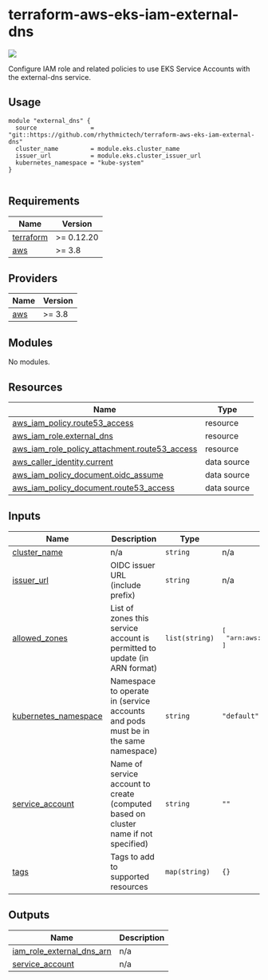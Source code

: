 # terraform-aws-eks-iam-external-dns
[![](https://github.com/rhythmictech/terraform-aws-eks-iam-external-dns/workflows/check/badge.svg)](https://github.com/rhythmictech/terraform-aws-eks-iam-external-dns/actions)

Configure IAM role and related policies to use EKS Service Accounts with the external-dns service.

## Usage
```
module "external_dns" {
  source               = "git::https://github.com/rhythmictech/terraform-aws-eks-iam-external-dns"
  cluster_name         = module.eks.cluster_name
  issuer_url           = module.eks.cluster_issuer_url
  kubernetes_namespace = "kube-system"
}


```

<!-- BEGINNING OF PRE-COMMIT-TERRAFORM DOCS HOOK -->
## Requirements

| Name | Version |
|------|---------|
| <a name="requirement_terraform"></a> [terraform](#requirement\_terraform) | >= 0.12.20 |
| <a name="requirement_aws"></a> [aws](#requirement\_aws) | >= 3.8 |

## Providers

| Name | Version |
|------|---------|
| <a name="provider_aws"></a> [aws](#provider\_aws) | >= 3.8 |

## Modules

No modules.

## Resources

| Name | Type |
|------|------|
| [aws_iam_policy.route53_access](https://registry.terraform.io/providers/hashicorp/aws/latest/docs/resources/iam_policy) | resource |
| [aws_iam_role.external_dns](https://registry.terraform.io/providers/hashicorp/aws/latest/docs/resources/iam_role) | resource |
| [aws_iam_role_policy_attachment.route53_access](https://registry.terraform.io/providers/hashicorp/aws/latest/docs/resources/iam_role_policy_attachment) | resource |
| [aws_caller_identity.current](https://registry.terraform.io/providers/hashicorp/aws/latest/docs/data-sources/caller_identity) | data source |
| [aws_iam_policy_document.oidc_assume](https://registry.terraform.io/providers/hashicorp/aws/latest/docs/data-sources/iam_policy_document) | data source |
| [aws_iam_policy_document.route53_access](https://registry.terraform.io/providers/hashicorp/aws/latest/docs/data-sources/iam_policy_document) | data source |

## Inputs

| Name | Description | Type | Default | Required |
|------|-------------|------|---------|:--------:|
| <a name="input_cluster_name"></a> [cluster\_name](#input\_cluster\_name) | n/a | `string` | n/a | yes |
| <a name="input_issuer_url"></a> [issuer\_url](#input\_issuer\_url) | OIDC issuer URL (include prefix) | `string` | n/a | yes |
| <a name="input_allowed_zones"></a> [allowed\_zones](#input\_allowed\_zones) | List of zones this service account is permitted to update (in ARN format) | `list(string)` | <pre>[<br>  "arn:aws:route53:::hostedzone/*"<br>]</pre> | no |
| <a name="input_kubernetes_namespace"></a> [kubernetes\_namespace](#input\_kubernetes\_namespace) | Namespace to operate in (service accounts and pods must be in the same namespace) | `string` | `"default"` | no |
| <a name="input_service_account"></a> [service\_account](#input\_service\_account) | Name of service account to create (computed based on cluster name if not specified) | `string` | `""` | no |
| <a name="input_tags"></a> [tags](#input\_tags) | Tags to add to supported resources | `map(string)` | `{}` | no |

## Outputs

| Name | Description |
|------|-------------|
| <a name="output_iam_role_external_dns_arn"></a> [iam\_role\_external\_dns\_arn](#output\_iam\_role\_external\_dns\_arn) | n/a |
| <a name="output_service_account"></a> [service\_account](#output\_service\_account) | n/a |
<!-- END OF PRE-COMMIT-TERRAFORM DOCS HOOK -->
